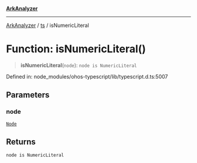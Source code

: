 [**ArkAnalyzer**](../../../../README.md)

***

[ArkAnalyzer](../../../../globals.md) / [ts](../README.md) / isNumericLiteral

# Function: isNumericLiteral()

> **isNumericLiteral**(`node`): `node is NumericLiteral`

Defined in: node\_modules/ohos-typescript/lib/typescript.d.ts:5007

## Parameters

### node

[`Node`](../interfaces/Node.md)

## Returns

`node is NumericLiteral`
